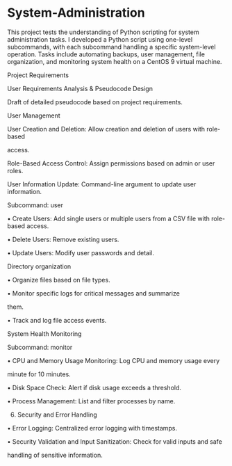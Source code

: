 # System-Administration
This project tests the understanding of Python scripting for system administration tasks. I developed a Python script using one-level subcommands, with each subcommand handling a specific system-level operation. Tasks include automating backups, user management, file organization, and monitoring system health on a CentOS 9 virtual machine.


Project Requirements

User Requirements Analysis & Pseudocode Design

Draft of detailed pseudocode based on project requirements.

User Management 

User Creation and Deletion: Allow creation and deletion of users with role-based 

access.

Role-Based Access Control: Assign permissions based on admin or user roles.

User Information Update: Command-line argument to update user information.

Subcommand: user

• Create Users: Add single users or multiple users from a CSV file with role-based
access.

• Delete Users: Remove existing users.

• Update Users: Modify user passwords and detail.

Directory organization

•	Organize files based on file types.

•	Monitor specific logs for critical messages and summarize

them.

•	Track and log file access events.

System Health Monitoring 

Subcommand: monitor

• CPU and Memory Usage Monitoring: Log CPU and memory usage every

minute for 10 minutes.

• Disk Space Check: Alert if disk usage exceeds a threshold.

• Process Management: List and filter processes by name.

6. Security and Error Handling 

• Error Logging: Centralized error logging with timestamps.

• Security Validation and Input Sanitization: Check for valid inputs and safe

handling of sensitive information.




